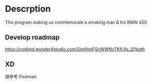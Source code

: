 # Descrption
This program making us commemorate a smoking man & his BMW 420

## Develop roadmap
https://codimd.wonder4studio.com/SimifonFQyWWNvTKfL9x_Q?both

## XD
請參考 Postman
